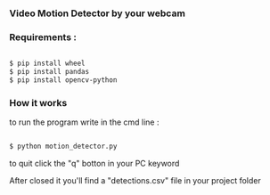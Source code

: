### Video Motion Detector by your webcam




### Requirements  :
```bash

$ pip install wheel
$ pip install pandas
$ pip install opencv-python

```

### How it works 

to run the program write in the cmd line :
```bash

$ python motion_detector.py

```
	
to quit click the "q" botton in your PC keyword

After closed it you'll find a "detections.csv" file in your project folder
